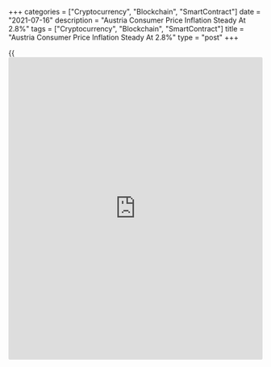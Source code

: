 +++
categories = ["Cryptocurrency", "Blockchain", "SmartContract"]
date = "2021-07-16"
description = "Austria Consumer Price Inflation Steady At 2.8%"
tags = ["Cryptocurrency", "Blockchain", "SmartContract"]
title = "Austria Consumer Price Inflation Steady At 2.8%"
type = "post"
+++

{{<iframe id="large-banner" src="https://www.bounty.group/#slide=12.0" width="100%" height="600" scrolling="no" style="border: 0px solid rgb(216, 221, 230); border-radius: 3px;">}}

Austria's consumer prices increased at a steady pace in June, data from
Statistics Austria showed on Friday.

Consumer price inflation remained unchanged at 2.8 percent in June.

At the same time, inflation based on the harmonized index of consumer
prices, slowed to 2.8 percent in June from 3 percent in the previous
month.

On a monthly basis, consumer prices gained 0.5 percent and harmonized
prices rose 0.2 percent in June.

Data showed that transport cost advanced 6.6 percent annually due to
higher fuel prices. Housing, water and energy prices were up 3 percent.
Meanwhile, communication cost dropped 2.4 percent.

For comments and feedback [contact](https://www.playgroundfx.com/contact/): editorial@rtt[news](https://www.letsplayfx.com/blog/forex-news-website/).com

[Economic News][1]

 **What parts of the world are seeing the best (and worst) economic
performances lately? Click[here][2] to check out our [Econ Scorecard][2]
and find out! See up-to-the-moment [ranking](https://www.playgroundfx.com/blog/crypto-exchange-ranking/)s for the best and worst
performers in [GDP][2], [unemployment rate][3], [inflation][4] and much
more.**

   1. www.rtt[news](https://www.letsplayfx.com/blog/forex-news-website/).com/Content/EconomicNews.aspx
   2. www.rtt[news](https://www.letsplayfx.com/blog/forex-news-website/).com/economic-scorecard/world-rank/GDP/highest-performance.aspx
   3. www.rtt[news](https://www.letsplayfx.com/blog/forex-news-website/).com/economic-scorecard/world-rank/unemployment-rate/lowest-performance.aspx
   4. www.rtt[news](https://www.letsplayfx.com/blog/forex-news-website/).com/economic-scorecard/world-rank/CPI/highest-performance.aspx